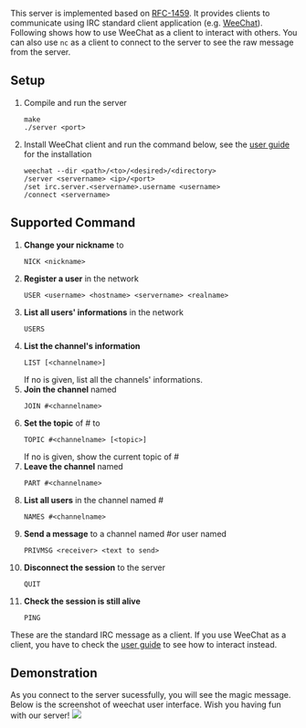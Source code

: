 This server is implemented based on [RFC-1459](https://datatracker.ietf.org/doc/html/rfc1459). It provides clients to communicate using IRC standard client application (e.g. [WeeChat](https://weechat.org/)). 
Following shows how to use WeeChat as a client to interact with others. You can also use `nc` as a client to connect to the server to see the raw message from the server.

## Setup

1. Compile and run the server
    ```
    make
    ./server <port>
    ```
2. Install WeeChat client and run the command below, see the [user guide](https://weechat.org/files/doc/weechat/stable/weechat_user.en.html#install) for the installation 
    ```
    weechat --dir <path>/<to>/<desired>/<directory>
    /server <servername> <ip>/<port>
    /set irc.server.<servername>.username <username>
    /connect <servername>
    ```

## Supported Command
1. **Change your nickname** to <nickname>
    ```
    NICK <nickname>
    ```
2. **Register a user** in the network
    ```
    USER <username> <hostname> <servername> <realname>
    ```
3. **List all users' informations** in the network
    ```
    USERS
    ```
4. **List the channel's information**
    ```    
    LIST [<channelname>]
    ```
    If no <channelname> is given, list all the channels'     informations.
5. **Join the channel** named <channelname>
    ```
    JOIN #<channelname>
    ```
6. **Set the topic** of #<channelname> to <topic>
    ```
    TOPIC #<channelname> [<topic>]
    ```
    If no <topic> is given, show the current topic of #    <channelname>
7. **Leave the channel** named <channelname>
    ```
    PART #<channelname>
    ```
8. **List all users** in the channel named #<channelname>
    ```
    NAMES #<channelname>
    ```
9. **Send a message** to a channel named #<channelname >or user named <nickname>
    ```
    PRIVMSG <receiver> <text to send>
    ```
10. **Disconnect the session** to the server
    ```
    QUIT
    ```
11. **Check the session is still alive**
    ```
    PING
    ```
These are the standard IRC message as a client. 
    If you use WeeChat as a client, you have to check the [user guide](https://weechat.org/files/doc/weechat/stable/weechat_user.en.html) to see how to interact instead.
    
## Demonstration
As you connect to the server sucessfully, you will see the magic message. 
Below is the screenshot of weechat user interface.
Wish you having fun with our server!
    ![](https://hackmd.io/_uploads/HJXohTxhn.png)
